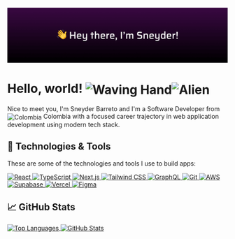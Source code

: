 ![Header](https://raw.githubusercontent.com/sneyderdev/sneyderdev/master/github-header.png)

# Hello, world! <img align="center" src="https://raw.githubusercontent.com/Tarikul-Islam-Anik/Animated-Fluent-Emojis/master/Emojis/Hand%20gestures/Waving%20Hand.png" alt="Waving Hand" width="32" height="32" /><img align="center" src="https://raw.githubusercontent.com/Tarikul-Islam-Anik/Animated-Fluent-Emojis/master/Emojis/Smilies/Alien.png" alt="Alien" width="32" height="32" />

Nice to meet you, I'm Sneyder Barreto and I'm a Software Developer from <img align="center" src="https://flagcdn.com/co.svg" width="16px" height="12px" alt="Colombia" /> Colombia with a focused career trajectory in web application development using modern tech stack.

## 🔨 Technologies & Tools

These are some of the technologies and tools I use to build apps:

<a href="https://react.dev/">
  <img src="https://skillicons.dev/icons?i=react" title="React" alt="React" />
</a>
<a href="https://www.typescriptlang.org/">
  <img src="https://skillicons.dev/icons?i=ts" title="TypeScript" alt="TypeScript" />
</a>
<a href="https://nextjs.org/">
  <img src="https://skillicons.dev/icons?i=nextjs" title="Next.js" alt="Next.js" />
</a>
<a href="https://tailwindcss.com/">
  <img src="https://skillicons.dev/icons?i=tailwind" title="Tailwind CSS" alt="Tailwind CSS" />
</a>
<a href="https://graphql.org/">
  <img src="https://skillicons.dev/icons?i=graphql" title="GraphQL" alt="GraphQL" />
</a>
<a href="https://git-scm.com/">
  <img src="https://skillicons.dev/icons?i=git" title="Git" alt="Git" />
</a>
<a href="https://aws.amazon.com/">
  <img src="https://skillicons.dev/icons?i=aws" title="AWS" alt="AWS" />
</a>
<a href="https://supabase.com/">
  <img src="https://skillicons.dev/icons?i=supabase" title="Supabase" alt="Supabase" />
</a>
<a href="https://vercel.com/">
  <img src="https://skillicons.dev/icons?i=vercel" title="Vercel" alt="Vercel" />
</a>
<a href="https://figma.com/">
  <img src="https://skillicons.dev/icons?i=figma" title="Figma" alt="Figma" />
</a>

## 📈 GitHub Stats

<a href="https://github.com/MartinHeinz/MartinHeinz">
  <img align="center" src="https://github-readme-stats.vercel.app/api/top-langs/?username=sneyderdev&show_icons=true&title_color=fff&bg_color=90,3a0943,000&text_color=fff&icon_color=c435e8&hide_border=true&langs_count=3" alt="Top Languages" />
  <img align="center" src="https://github-readme-stats.vercel.app/api?username=sneyderdev&show_icons=true&title_color=fff&bg_color=90,3a0943,000&text_color=fff&icon_color=c435e8&hide_border=true" alt="GitHub Stats" />
</a>
